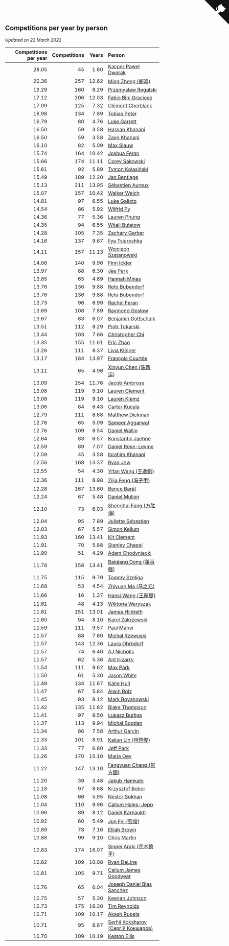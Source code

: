## Competitions per year by person

*Updated on 22 March 2022*

| Competitions per year | Competitions | Years | Person |
| ---: | ---: | ---: | :--- |
| 28.05 | 45 | 1.60 | [Kacper Paweł Dworak](https://www.worldcubeassociation.org/persons/2020DWOR01) |
| 20.36 | 257 | 12.62 | [Ming Zheng (郑鸣)](https://www.worldcubeassociation.org/persons/2009ZHEN11) |
| 19.29 | 160 | 8.29 | [Przemysław Rogalski](https://www.worldcubeassociation.org/persons/2013ROGA02) |
| 17.12 | 206 | 12.03 | [Fabio Bini Graciose](https://www.worldcubeassociation.org/persons/2010GRAC02) |
| 17.09 | 125 | 7.32 | [Clément Cherblanc](https://www.worldcubeassociation.org/persons/2014CHER05) |
| 16.98 | 134 | 7.89 | [Tobias Peter](https://www.worldcubeassociation.org/persons/2014PETE03) |
| 16.79 | 80 | 4.76 | [Luke Garrett](https://www.worldcubeassociation.org/persons/2017GARR05) |
| 16.50 | 59 | 3.58 | [Hassan Khanani](https://www.worldcubeassociation.org/persons/2018KHAN26) |
| 16.50 | 59 | 3.58 | [Zayn Khanani](https://www.worldcubeassociation.org/persons/2018KHAN28) |
| 16.10 | 82 | 5.09 | [Max Siauw](https://www.worldcubeassociation.org/persons/2017SIAU02) |
| 15.74 | 164 | 10.42 | [Joshua Feran](https://www.worldcubeassociation.org/persons/2011FERA01) |
| 15.66 | 174 | 11.11 | [Corey Sakowski](https://www.worldcubeassociation.org/persons/2011SAKO01) |
| 15.61 | 92 | 5.89 | [Tymon Kolasiński](https://www.worldcubeassociation.org/persons/2016KOLA02) |
| 15.49 | 189 | 12.20 | [Jan Bentlage](https://www.worldcubeassociation.org/persons/2010BENT01) |
| 15.13 | 211 | 13.95 | [Sébastien Auroux](https://www.worldcubeassociation.org/persons/2008AURO01) |
| 15.07 | 157 | 10.42 | [Walker Welch](https://www.worldcubeassociation.org/persons/2011WELC01) |
| 14.81 | 97 | 6.55 | [Luke Galioto](https://www.worldcubeassociation.org/persons/2015GALI02) |
| 14.54 | 86 | 5.92 | [Wilfrid Py](https://www.worldcubeassociation.org/persons/2016PYWI01) |
| 14.36 | 77 | 5.36 | [Lauren Phung](https://www.worldcubeassociation.org/persons/2016PHUN02) |
| 14.35 | 94 | 6.55 | [Witali Bułatow](https://www.worldcubeassociation.org/persons/2015BUAT01) |
| 14.28 | 105 | 7.35 | [Zachary Garber](https://www.worldcubeassociation.org/persons/2014GARB01) |
| 14.16 | 137 | 9.67 | [Ilya Tsiareshka](https://www.worldcubeassociation.org/persons/2012TERE01) |
| 14.11 | 157 | 11.13 | [Wojciech Szatanowski](https://www.worldcubeassociation.org/persons/2011SZAT01) |
| 14.06 | 140 | 9.96 | [Finn Ickler](https://www.worldcubeassociation.org/persons/2012ICKL01) |
| 13.97 | 88 | 6.30 | [Jae Park](https://www.worldcubeassociation.org/persons/2015PARK24) |
| 13.85 | 65 | 4.69 | [Hannah Minas](https://www.worldcubeassociation.org/persons/2017MINA04) |
| 13.76 | 136 | 9.88 | [Reto Bubendorf](https://www.worldcubeassociation.org/persons/2012BUBE01) |
| 13.76 | 136 | 9.88 | [Reto Bubendorf](https://www.worldcubeassociation.org/persons/2012BUBE01) |
| 13.73 | 96 | 6.99 | [Rachel Feran](https://www.worldcubeassociation.org/persons/2015FERA01) |
| 13.69 | 108 | 7.89 | [Raymond Goslow](https://www.worldcubeassociation.org/persons/2014GOSL01) |
| 13.67 | 83 | 6.07 | [Benjamin Gottschalk](https://www.worldcubeassociation.org/persons/2016GOTT01) |
| 13.51 | 112 | 8.29 | [Piotr Tokarski](https://www.worldcubeassociation.org/persons/2013TOKA01) |
| 13.44 | 103 | 7.66 | [Christopher Chi](https://www.worldcubeassociation.org/persons/2014CHIC01) |
| 13.35 | 155 | 11.61 | [Eric Zhao](https://www.worldcubeassociation.org/persons/2010ZHAO19) |
| 13.26 | 111 | 8.37 | [Livia Kleiner](https://www.worldcubeassociation.org/persons/2013KLEI03) |
| 13.17 | 184 | 13.97 | [François Courtès](https://www.worldcubeassociation.org/persons/2008COUR01) |
| 13.11 | 65 | 4.96 | [Xinyun Chen (陈新运)](https://www.worldcubeassociation.org/persons/2017CHEN36) |
| 13.09 | 154 | 11.76 | [Jacob Ambrose](https://www.worldcubeassociation.org/persons/2010AMBR01) |
| 13.08 | 119 | 9.10 | [Lauren Clement](https://www.worldcubeassociation.org/persons/2013KLEM01) |
| 13.08 | 119 | 9.10 | [Lauren Klemz](https://www.worldcubeassociation.org/persons/2013KLEM01) |
| 13.06 | 84 | 6.43 | [Carter Kucala](https://www.worldcubeassociation.org/persons/2015KUCA01) |
| 12.79 | 111 | 8.68 | [Matthew Dickman](https://www.worldcubeassociation.org/persons/2013DICK01) |
| 12.76 | 65 | 5.09 | [Sameer Aggarwal](https://www.worldcubeassociation.org/persons/2017AGGA01) |
| 12.76 | 109 | 8.54 | [Daniel Wallin](https://www.worldcubeassociation.org/persons/2013WALL03) |
| 12.64 | 83 | 6.57 | [Konstantin Jaehne](https://www.worldcubeassociation.org/persons/2015JAEH01) |
| 12.59 | 89 | 7.07 | [Daniel Rose-Levine](https://www.worldcubeassociation.org/persons/2015ROSE01) |
| 12.59 | 45 | 3.58 | [Ibrahim Khanani](https://www.worldcubeassociation.org/persons/2018KHAN27) |
| 12.56 | 168 | 13.37 | [Ryan Jew](https://www.worldcubeassociation.org/persons/2008JEWR01) |
| 12.55 | 54 | 4.30 | [Yifan Wang (王逸帆)](https://www.worldcubeassociation.org/persons/2017WANY29) |
| 12.36 | 111 | 8.98 | [Zijia Feng (冯子甲)](https://www.worldcubeassociation.org/persons/2013FENG02) |
| 12.28 | 167 | 13.60 | [Bence Barát](https://www.worldcubeassociation.org/persons/2008BARA01) |
| 12.24 | 67 | 5.48 | [Daniel Mullen](https://www.worldcubeassociation.org/persons/2016MULL04) |
| 12.10 | 73 | 6.03 | [Shenghai Fang (方胜海)](https://www.worldcubeassociation.org/persons/2016FANG01) |
| 12.04 | 95 | 7.89 | [Juliette Sébastien](https://www.worldcubeassociation.org/persons/2014SEBA01) |
| 12.03 | 67 | 5.57 | [Simon Kellum](https://www.worldcubeassociation.org/persons/2016KELL12) |
| 11.93 | 160 | 13.41 | [Kit Clement](https://www.worldcubeassociation.org/persons/2008CLEM01) |
| 11.91 | 70 | 5.88 | [Stanley Chapel](https://www.worldcubeassociation.org/persons/2016CHAP04) |
| 11.90 | 51 | 4.29 | [Adam Chodyniecki](https://www.worldcubeassociation.org/persons/2017CHOD02) |
| 11.78 | 158 | 13.41 | [Baiqiang Dong (董百强)](https://www.worldcubeassociation.org/persons/2008DONG06) |
| 11.75 | 115 | 9.79 | [Tommy Szeliga](https://www.worldcubeassociation.org/persons/2012SZEL01) |
| 11.68 | 53 | 4.54 | [Zhiyuan Ma (马之元)](https://www.worldcubeassociation.org/persons/2017MAZH04) |
| 11.66 | 16 | 1.37 | [Hansi Wang (王翰思)](https://www.worldcubeassociation.org/persons/2020WANG19) |
| 11.61 | 48 | 4.13 | [Wiktoria Waryszak](https://www.worldcubeassociation.org/persons/2018WARY01) |
| 11.61 | 151 | 13.01 | [James Hildreth](https://www.worldcubeassociation.org/persons/2009HILD01) |
| 11.60 | 94 | 8.10 | [Karol Zakrzewski](https://www.worldcubeassociation.org/persons/2014ZAKR01) |
| 11.59 | 111 | 9.57 | [Paul Mahvi](https://www.worldcubeassociation.org/persons/2012MAHV01) |
| 11.57 | 88 | 7.60 | [Michał Rzewuski](https://www.worldcubeassociation.org/persons/2014RZEW01) |
| 11.57 | 143 | 12.36 | [Laura Ohrndorf](https://www.worldcubeassociation.org/persons/2009OHRN01) |
| 11.57 | 74 | 6.40 | [AJ Nicholls](https://www.worldcubeassociation.org/persons/2015NICH04) |
| 11.57 | 62 | 5.36 | [Ant Irizarry](https://www.worldcubeassociation.org/persons/2016IRIZ02) |
| 11.54 | 111 | 9.62 | [Max Park](https://www.worldcubeassociation.org/persons/2012PARK03) |
| 11.50 | 61 | 5.30 | [Jason White](https://www.worldcubeassociation.org/persons/2016WHIT16) |
| 11.49 | 134 | 11.67 | [Katie Hull](https://www.worldcubeassociation.org/persons/2010HULL01) |
| 11.47 | 67 | 5.84 | [Alwin Rölz](https://www.worldcubeassociation.org/persons/2016ROLZ01) |
| 11.45 | 93 | 8.12 | [Mark Boyanowski](https://www.worldcubeassociation.org/persons/2014BOYA01) |
| 11.42 | 135 | 11.82 | [Blake Thompson](https://www.worldcubeassociation.org/persons/2010THOM03) |
| 11.41 | 97 | 8.50 | [Łukasz Burliga](https://www.worldcubeassociation.org/persons/2013BURL01) |
| 11.37 | 113 | 9.94 | [Michał Bogdan](https://www.worldcubeassociation.org/persons/2012BOGD01) |
| 11.34 | 86 | 7.58 | [Arthur Garcin](https://www.worldcubeassociation.org/persons/2014GARC27) |
| 11.33 | 101 | 8.91 | [Kaijun Lin (林恺俊)](https://www.worldcubeassociation.org/persons/2013LINK01) |
| 11.33 | 77 | 6.80 | [Jeff Park](https://www.worldcubeassociation.org/persons/2015PARK08) |
| 11.26 | 170 | 15.10 | [Maria Oey](https://www.worldcubeassociation.org/persons/2007OEYM01) |
| 11.22 | 147 | 13.10 | [Fangyuan Chang (常方圆)](https://www.worldcubeassociation.org/persons/2009CHAN04) |
| 11.20 | 39 | 3.48 | [Jakub Hamkało](https://www.worldcubeassociation.org/persons/2018HAMK01) |
| 11.18 | 97 | 8.68 | [Krzysztof Bober](https://www.worldcubeassociation.org/persons/2013BOBE01) |
| 11.08 | 66 | 5.95 | [Nestor Sokhan](https://www.worldcubeassociation.org/persons/2016SOKH01) |
| 11.04 | 110 | 9.96 | [Callum Hales-Jepp](https://www.worldcubeassociation.org/persons/2012HALE01) |
| 10.96 | 89 | 8.12 | [Daniel Karnaukh](https://www.worldcubeassociation.org/persons/2014KARN02) |
| 10.92 | 60 | 5.49 | [Jun Fei (费俊)](https://www.worldcubeassociation.org/persons/2016FEIJ02) |
| 10.89 | 78 | 7.16 | [Elijah Brown](https://www.worldcubeassociation.org/persons/2015BROW03) |
| 10.88 | 99 | 9.10 | [Chris Martin](https://www.worldcubeassociation.org/persons/2013MART03) |
| 10.83 | 174 | 16.07 | [Sinpei Araki (荒木慎平)](https://www.worldcubeassociation.org/persons/2006ARAK01) |
| 10.82 | 109 | 10.08 | [Ryan DeLine](https://www.worldcubeassociation.org/persons/2012DELI01) |
| 10.81 | 105 | 9.71 | [Callum James Goodyear](https://www.worldcubeassociation.org/persons/2012GOOD02) |
| 10.76 | 65 | 6.04 | [Joseph Daniel Blas Sanchez](https://www.worldcubeassociation.org/persons/2016SANC08) |
| 10.75 | 57 | 5.30 | [Keenan Johnson](https://www.worldcubeassociation.org/persons/2016JOHN30) |
| 10.73 | 175 | 16.30 | [Tim Reynolds](https://www.worldcubeassociation.org/persons/2005REYN01) |
| 10.71 | 109 | 10.17 | [Akash Rupela](https://www.worldcubeassociation.org/persons/2012RUPE01) |
| 10.71 | 95 | 8.87 | [Serhii Koksharov (Сергій Кокшаров)](https://www.worldcubeassociation.org/persons/2013KOKS01) |
| 10.70 | 109 | 10.19 | [Keaton Ellis](https://www.worldcubeassociation.org/persons/2012ELLI01) |


<a href="https://github.com/jonatanklosko/wca_statistics" class="github-corner" aria-label="View source on Github"><svg width="80" height="80" viewBox="0 0 250 250" style="fill:#151513; color:#fff; position: absolute; top: 0; border: 0; right: 0;" aria-hidden="true"><path d="M0,0 L115,115 L130,115 L142,142 L250,250 L250,0 Z"></path><path d="M128.3,109.0 C113.8,99.7 119.0,89.6 119.0,89.6 C122.0,82.7 120.5,78.6 120.5,78.6 C119.2,72.0 123.4,76.3 123.4,76.3 C127.3,80.9 125.5,87.3 125.5,87.3 C122.9,97.6 130.6,101.9 134.4,103.2" fill="currentColor" style="transform-origin: 130px 106px;" class="octo-arm"></path><path d="M115.0,115.0 C114.9,115.1 118.7,116.5 119.8,115.4 L133.7,101.6 C136.9,99.2 139.9,98.4 142.2,98.6 C133.8,88.0 127.5,74.4 143.8,58.0 C148.5,53.4 154.0,51.2 159.7,51.0 C160.3,49.4 163.2,43.6 171.4,40.1 C171.4,40.1 176.1,42.5 178.8,56.2 C183.1,58.6 187.2,61.8 190.9,65.4 C194.5,69.0 197.7,73.2 200.1,77.6 C213.8,80.2 216.3,84.9 216.3,84.9 C212.7,93.1 206.9,96.0 205.4,96.6 C205.1,102.4 203.0,107.8 198.3,112.5 C181.9,128.9 168.3,122.5 157.7,114.1 C157.9,116.9 156.7,120.9 152.7,124.9 L141.0,136.5 C139.8,137.7 141.6,141.9 141.8,141.8 Z" fill="currentColor" class="octo-body"></path></svg></a><style>.github-corner:hover .octo-arm{animation:octocat-wave 560ms ease-in-out}@keyframes octocat-wave{0%,100%{transform:rotate(0)}20%,60%{transform:rotate(-25deg)}40%,80%{transform:rotate(10deg)}}@media (max-width:500px){.github-corner:hover .octo-arm{animation:none}.github-corner .octo-arm{animation:octocat-wave 560ms ease-in-out}}</style>
